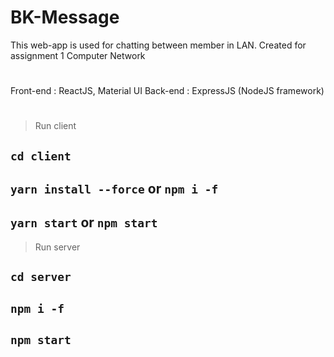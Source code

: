 # BK-Message
This web-app is used for chatting between member in LAN.
Created for assignment 1 Computer Network

#
  Front-end : ReactJS, Material UI
  Back-end  : ExpressJS (NodeJS framework)
#

> Run client
## `cd client`
## `yarn install --force` or `npm i -f`
## `yarn start` or `npm start`

> Run server 
## `cd server`
## `npm i -f`
## `npm start` 

